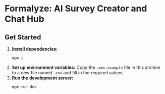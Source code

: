 # Formalyze: AI Survey Creator and Chat Hub

## Get Started

1.  **Install dependencies:**
    ```bash
    npm i
    ```
2.  **Set up environment variables:**
    Copy the `.env.example` file in this archive to a new file named `.env` and fill in the required values.
3.  **Run the development server:**
    ```bash
    npm run dev
    ```
